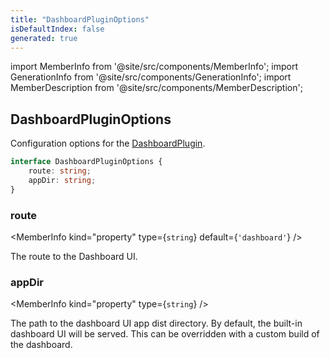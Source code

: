 ```yaml
---
title: "DashboardPluginOptions"
isDefaultIndex: false
generated: true
---
```

<!-- This file was generated from the Vendure source. Do not modify. Instead, re-run the "docs:build" script -->
import MemberInfo from '@site/src/components/MemberInfo';
import GenerationInfo from '@site/src/components/GenerationInfo';
import MemberDescription from '@site/src/components/MemberDescription';


## DashboardPluginOptions

<GenerationInfo sourceFile="packages/dashboard/plugin/dashboard.plugin.ts" sourceLine="27" packageName="@vendure/dashboard" />

Configuration options for the <a href='/reference/core-plugins/dashboard-plugin/#dashboardplugin'>DashboardPlugin</a>.

```ts title="Signature"
interface DashboardPluginOptions {
    route: string;
    appDir: string;
}
```

<div className="members-wrapper">

### route

<MemberInfo kind="property" type={`string`} default={`'dashboard'`}   />

The route to the Dashboard UI.
### appDir

<MemberInfo kind="property" type={`string`}   />

The path to the dashboard UI app dist directory. By default, the built-in dashboard UI
will be served. This can be overridden with a custom build of the dashboard.


</div>
